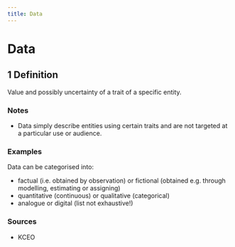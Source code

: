 ```yaml
---
title: Data
---
```


# Data

## 1 Definition

Value and possibly uncertainty of a trait of a specific entity.

### Notes 
- Data simply describe entities using certain traits and are not targeted at a particular use or audience.

### Examples 
Data can be categorised into:
- factual (i.e. obtained by observation) or fictional (obtained e.g. through modelling, estimating or assigning)
- quantitative (continuous) or qualitative (categorical)
- analogue or digital
(list not exhaustive!)
### Sources
- KCEO
